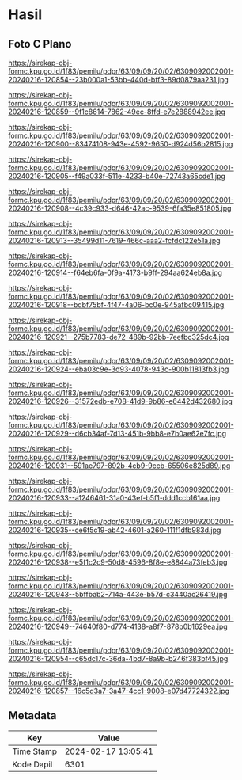 # Hasil

## Foto C Plano

https://sirekap-obj-formc.kpu.go.id/1f83/pemilu/pdpr/63/09/09/20/02/6309092002001-20240216-120854--23b000a1-53bb-440d-bff3-89d0879aa231.jpg

https://sirekap-obj-formc.kpu.go.id/1f83/pemilu/pdpr/63/09/09/20/02/6309092002001-20240216-120859--9f1c8614-7862-49ec-8ffd-e7e2888942ee.jpg

https://sirekap-obj-formc.kpu.go.id/1f83/pemilu/pdpr/63/09/09/20/02/6309092002001-20240216-120900--83474108-943e-4592-9650-d924d56b2815.jpg

https://sirekap-obj-formc.kpu.go.id/1f83/pemilu/pdpr/63/09/09/20/02/6309092002001-20240216-120905--f49a033f-511e-4233-b40e-72743a65cde1.jpg

https://sirekap-obj-formc.kpu.go.id/1f83/pemilu/pdpr/63/09/09/20/02/6309092002001-20240216-120908--4c39c933-d646-42ac-9539-6fa35e851805.jpg

https://sirekap-obj-formc.kpu.go.id/1f83/pemilu/pdpr/63/09/09/20/02/6309092002001-20240216-120913--35499d11-7619-466c-aaa2-fcfdc122e51a.jpg

https://sirekap-obj-formc.kpu.go.id/1f83/pemilu/pdpr/63/09/09/20/02/6309092002001-20240216-120914--f64eb6fa-0f9a-4173-b9ff-294aa624eb8a.jpg

https://sirekap-obj-formc.kpu.go.id/1f83/pemilu/pdpr/63/09/09/20/02/6309092002001-20240216-120918--bdbf75bf-4f47-4a06-bc0e-945afbc09415.jpg

https://sirekap-obj-formc.kpu.go.id/1f83/pemilu/pdpr/63/09/09/20/02/6309092002001-20240216-120921--275b7783-de72-489b-92bb-7eefbc325dc4.jpg

https://sirekap-obj-formc.kpu.go.id/1f83/pemilu/pdpr/63/09/09/20/02/6309092002001-20240216-120924--eba03c9e-3d93-4078-943c-900b11813fb3.jpg

https://sirekap-obj-formc.kpu.go.id/1f83/pemilu/pdpr/63/09/09/20/02/6309092002001-20240216-120926--31572edb-e708-41d9-9b86-e6442d432680.jpg

https://sirekap-obj-formc.kpu.go.id/1f83/pemilu/pdpr/63/09/09/20/02/6309092002001-20240216-120929--d6cb34af-7d13-451b-9bb8-e7b0ae62e7fc.jpg

https://sirekap-obj-formc.kpu.go.id/1f83/pemilu/pdpr/63/09/09/20/02/6309092002001-20240216-120931--591ae797-892b-4cb9-9ccb-65506e825d89.jpg

https://sirekap-obj-formc.kpu.go.id/1f83/pemilu/pdpr/63/09/09/20/02/6309092002001-20240216-120933--a1246461-31a0-43ef-b5f1-ddd1ccb161aa.jpg

https://sirekap-obj-formc.kpu.go.id/1f83/pemilu/pdpr/63/09/09/20/02/6309092002001-20240216-120935--ce6f5c19-ab42-4601-a260-111f1dfb983d.jpg

https://sirekap-obj-formc.kpu.go.id/1f83/pemilu/pdpr/63/09/09/20/02/6309092002001-20240216-120938--e5f1c2c9-50d8-4596-8f8e-e8844a73feb3.jpg

https://sirekap-obj-formc.kpu.go.id/1f83/pemilu/pdpr/63/09/09/20/02/6309092002001-20240216-120943--5bffbab2-714a-443e-b57d-c3440ac26419.jpg

https://sirekap-obj-formc.kpu.go.id/1f83/pemilu/pdpr/63/09/09/20/02/6309092002001-20240216-120949--74640f80-d774-4138-a8f7-878b0b1629ea.jpg

https://sirekap-obj-formc.kpu.go.id/1f83/pemilu/pdpr/63/09/09/20/02/6309092002001-20240216-120954--c65dc17c-36da-4bd7-8a9b-b246f383bf45.jpg

https://sirekap-obj-formc.kpu.go.id/1f83/pemilu/pdpr/63/09/09/20/02/6309092002001-20240216-120857--16c5d3a7-3a47-4cc1-9008-e07d47724322.jpg


## Metadata

| Key        | Value               |
| ---------- | ------------------- |
| Time Stamp | 2024-02-17 13:05:41 |
| Kode Dapil | 6301                |




